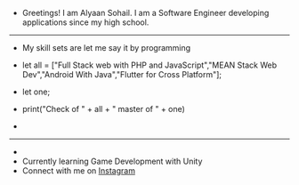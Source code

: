 - Greetings! I am Alyaan Sohail. I am a Software Engineer developing applications since my high school.
  - ----------------------------------------------
 - My skill sets are let me say it by programming
  
- let all = ["Full Stack web with PHP and JavaScript","MEAN Stack Web Dev","Android With Java","Flutter for Cross Platform"];
- let one;
- print("Check of " + all + " master of " + one)
- 
- ----------------------------------------------
-  
-  Currently learning Game Development with Unity
-  Connect with me on [Instagram](https://www.instagram.com/nyctophile._.x1/)


<!---
alyaansohaildev/alyaansohaildev is a ✨ special ✨ repository because its `README.md` (this file) appears on your GitHub profile.
You can click the Preview link to take a look at your changes.
--->
